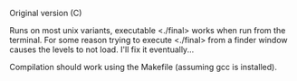 Original version (C)

Runs on most unix variants, executable <./final> works when run from the terminal.  For some reason trying to execute <./final> from a finder window causes the levels to not load.  I'll fix it eventually...

Compilation should work using the Makefile (assuming gcc is installed).
